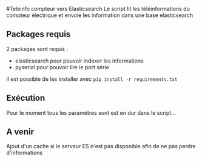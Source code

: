 #Teleinfo compteur vers Elasticsearch
Le script lit les téléinformations du compteur électrique et envoie les information dans une base elasticsearch

## Packages requis
2 packages sont requis : 
* elasticsearch pour pouvoir indexer les informations
* pyserial pour pouvoir lire le port série

Il est possible de les installer avec `pip install -r requirements.txt`

## Exécution
Pour le moment tous les paramètres sont est en dur dans le script...

## A venir
Ajout d'un cache si le serveur ES n'est pas disponible afin de ne pas perdre d'informations

